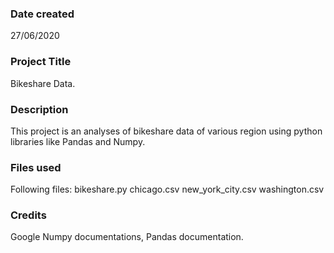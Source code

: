 ### Date created
27/06/2020

### Project Title
Bikeshare Data.

### Description
This project is an analyses of bikeshare data of various region using python libraries like Pandas and Numpy. 

### Files used
Following files:
bikeshare.py
chicago.csv
new_york_city.csv
washington.csv

### Credits
Google Numpy documentations,
Pandas documentation.

